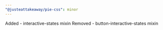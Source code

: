 ```yaml
---
"@justeattakeaway/pie-css": minor
---
```


Added - interactive-states mixin
Removed - button-interactive-states mixin
